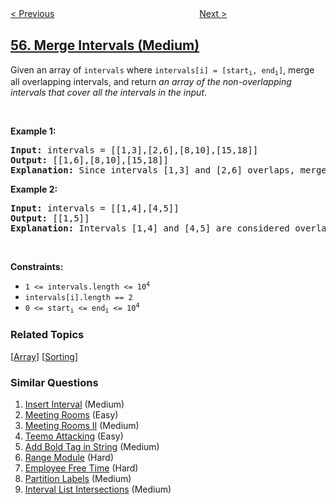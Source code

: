 <!--|This file generated by command(leetcode description); DO NOT EDIT.    |-->
<!--+----------------------------------------------------------------------+-->
<!--|@author    awesee <openset.wang@gmail.com>                           |-->
<!--|@link      https://github.com/awesee                                 |-->
<!--|@home      https://github.com/awesee/leetcode                        |-->
<!--+----------------------------------------------------------------------+-->

[< Previous](../jump-game "Jump Game")
　　　　　　　　　　　　　　　　
[Next >](../insert-interval "Insert Interval")

## [56. Merge Intervals (Medium)](https://leetcode.com/problems/merge-intervals "合并区间")

<p>Given an array&nbsp;of <code>intervals</code>&nbsp;where <code>intervals[i] = [start<sub>i</sub>, end<sub>i</sub>]</code>, merge all overlapping intervals, and return <em>an array of the non-overlapping intervals that cover all the intervals in the input</em>.</p>

<p>&nbsp;</p>
<p><strong>Example 1:</strong></p>

<pre>
<strong>Input:</strong> intervals = [[1,3],[2,6],[8,10],[15,18]]
<strong>Output:</strong> [[1,6],[8,10],[15,18]]
<strong>Explanation:</strong> Since intervals [1,3] and [2,6] overlaps, merge them into [1,6].
</pre>

<p><strong>Example 2:</strong></p>

<pre>
<strong>Input:</strong> intervals = [[1,4],[4,5]]
<strong>Output:</strong> [[1,5]]
<strong>Explanation:</strong> Intervals [1,4] and [4,5] are considered overlapping.
</pre>

<p>&nbsp;</p>
<p><strong>Constraints:</strong></p>

<ul>
	<li><code>1 &lt;= intervals.length &lt;= 10<sup>4</sup></code></li>
	<li><code>intervals[i].length == 2</code></li>
	<li><code>0 &lt;= start<sub>i</sub> &lt;= end<sub>i</sub> &lt;= 10<sup>4</sup></code></li>
</ul>

### Related Topics
  [[Array](../../tag/array/README.md)]
  [[Sorting](../../tag/sorting/README.md)]

### Similar Questions
  1. [Insert Interval](../insert-interval) (Medium)
  1. [Meeting Rooms](../meeting-rooms) (Easy)
  1. [Meeting Rooms II](../meeting-rooms-ii) (Medium)
  1. [Teemo Attacking](../teemo-attacking) (Easy)
  1. [Add Bold Tag in String](../add-bold-tag-in-string) (Medium)
  1. [Range Module](../range-module) (Hard)
  1. [Employee Free Time](../employee-free-time) (Hard)
  1. [Partition Labels](../partition-labels) (Medium)
  1. [Interval List Intersections](../interval-list-intersections) (Medium)
